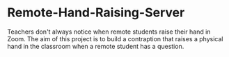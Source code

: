 # Remote-Hand-Raising-Server
Teachers don't always notice when remote students raise their hand in Zoom. The aim of this project is to build a contraption that raises a physical hand in the classroom when a remote student has a question.

